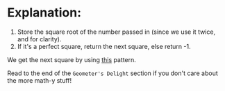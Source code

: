 # Explanation:
1. Store the square root of the number passed in (since we use it twice, and for clarity).
2. If it's a perfect square, return the next square, else return -1.

We get the next square by using [this](https://betterexplained.com/articles/surprising-patterns-in-the-square-numbers-1-4-9-16/) pattern.

Read to the end of the `Geometer's Delight` section if you don't care about the more math-y stuff!